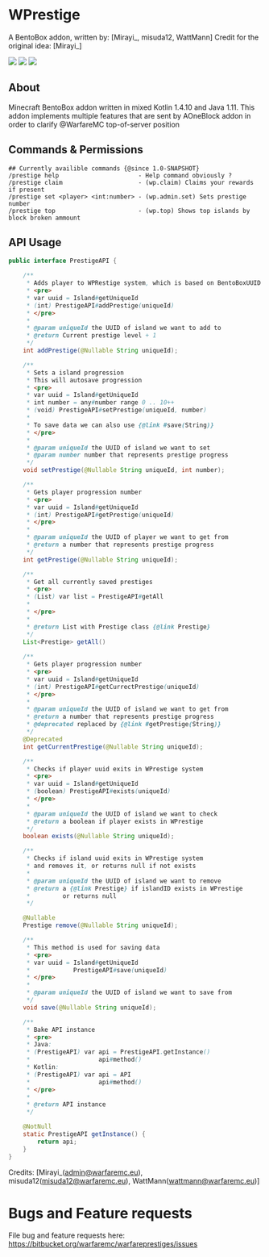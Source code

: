 # WPrestige
A BentoBox addon, written by: [Mirayi_, misuda12, WattMann]
Credit for the original idea: [Mirayi_]

![](https://img.shields.io/badge/Compatibility-1.16-green?style=flat-square)
![](https://img.shields.io/badge/Java_version-1.11-blue?style=flat-square)
![](https://img.shields.io/badge/Dependencies-BentoBox,_PlaceholderAPI,_AOneBlock-red?style=flat-square)
## About
Minecraft BentoBox addon written in mixed Kotlin 1.4.10 and Java 1.11. This addon implements multiple features that are sent by AOneBlock addon in order to clarify @WarfareMC top-of-server position

## Commands & Permissions
```  
## Currently availible commands {@since 1.0-SNAPSHOT}
/prestige help                      - Help command obviously ?
/prestige claim                     - (wp.claim) Claims your rewards if present
/prestige set <player> <int:number> - (wp.admin.set) Sets prestige number
/prestige top                       - (wp.top) Shows top islands by block broken ammount
```

## API Usage
```JAVA
public interface PrestigeAPI {

    /**
     * Adds player to WPRestige system, which is based on BentoBoxUUID
     * <pre>
     * var uuid = Island#getUniqueId
     * (int) PrestigeAPI#addPrestige(uniqueId)
     * </pre>
     *
     * @param uniqueId the UUID of island we want to add to
     * @return Current prestige level + 1
     */
    int addPrestige(@Nullable String uniqueId);

    /**
     * Sets a island progression
     * This will autosave progression
     * <pre>
     * var uuid = Island#getUniqueId
     * int number = any#number range 0 .. 10++
     * (void) PrestigeAPI#setPrestige(uniqueId, number)
     *
     * To save data we can also use {@link #save(String)}
     * </pre>
     *
     * @param uniqueId the UUID of island we want to set
     * @param number number that represents prestige progress
     */
    void setPrestige(@Nullable String uniqueId, int number);

    /**
     * Gets player progression number
     * <pre>
     * var uuid = Island#getUniqueId
     * (int) PrestigeAPI#getPrestige(uniqueId)
     * </pre>
     *
     * @param uniqueId the UUID of player we want to get from
     * @return a number that represents prestige progress
     */
    int getPrestige(@Nullable String uniqueId);

    /**
     * Get all currently saved prestiges
     * <pre>
     * (List) var list = PrestigeAPI#getAll
     *
     * </pre>
     *
     * @return List with Prestige class {@link Prestige}
     */
    List<Prestige> getAll()
    
    /**
     * Gets player progression number
     * <pre>
     * var uuid = Island#getUniqueId
     * (int) PrestigeAPI#getCurrectPrestige(uniqueId)
     * </pre>
     *
     * @param uniqueId the UUID of island we want to get from
     * @return a number that represents prestige progress
     * @deprecated replaced by {@link #getPrestige(String)}
     */
    @Deprecated
    int getCurrentPrestige(@Nullable String uniqueId);

    /**
     * Checks if player uuid exits in WPrestige system
     * <pre>
     * var uuid = Island#getUniqueId
     * (boolean) PrestigeAPI#exists(uniqueId)
     * </pre>
     *
     * @param uniqueId the UUID of island we want to check
     * @return a boolean if player exists in WPrestige
     */
    boolean exists(@Nullable String uniqueId);

    /**
     * Checks if island uuid exits in WPrestige system
     * and removes it, or returns null if not exists
     *
     * @param uniqueId the UUID of island we want to remove
     * @return a {@link Prestige} if islandID exists in WPrestige
     *         or returns null
     */

    @Nullable
    Prestige remove(@Nullable String uniqueId);

    /**
     * This method is used for saving data
     * <pre>
     * var uuid = Island#getUniqueId
     *            PrestigeAPI#save(uniqueId)
     * </pre>
     *
     * @param uniqueId the UUID of island we want to save from
     */
    void save(@Nullable String uniqueId);

    /**
     * Bake API instance
     * <pre>
     * Java:
     * (PrestigeAPI) var api = PrestigeAPI.getInstance()
     *                   api#method()
     * Kotlin:
     * (PrestigeAPI) var api = API
     *                   api#method()
     * </pre>
     *
     * @return API instance
     */

    @NotNull
    static PrestigeAPI getInstance() {
        return api;
    }
}
```

Credits: [Mirayi_(admin@warfaremc.eu), misuda12(misuda12@warfaremc.eu), WattMann(wattmann@warfaremc.eu)]

Bugs and Feature requests
=========================
File bug and feature requests here: https://bitbucket.org/warfaremc/warfareprestiges/issues